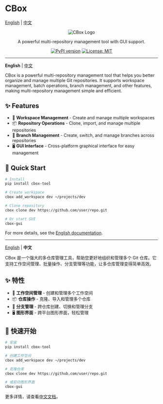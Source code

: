 # CBox

[English](docs/README_en.md) | [中文](docs/README_zh.md)

<div align="center">

![CBox Logo](docs/images/logo.png)

A powerful multi-repository management tool with GUI support.

[![PyPI version](https://badge.fury.io/py/cbox-tool.svg)](https://badge.fury.io/py/cbox-tool)
[![License: MIT](https://img.shields.io/badge/License-MIT-yellow.svg)](https://opensource.org/licenses/MIT)

</div>

---

**English** | [中文](docs/README_zh.md)

CBox is a powerful multi-repository management tool that helps you better organize and manage multiple Git repositories. It supports workspace management, batch operations, branch management, and other features, making multi-repository management simple and efficient.

## ✨ Features

- 🏢 **Workspace Management** - Create and manage multiple workspaces
- 📦 **Repository Operations** - Clone, import, and manage multiple repositories
- 🌲 **Branch Management** - Create, switch, and manage branches across repositories
- 🖥️ **GUI Interface** - Cross-platform graphical interface for easy management

## 🚀 Quick Start

```bash
# Install
pip install cbox-tool

# Create workspace
cbox add_workspace dev ~/projects/dev

# Clone repository
cbox clone dev https://github.com/user/repo.git

# Or start GUI
cbox-gui
```

For more details, see the [English documentation](docs/README_en.md).

---

[English](docs/README_en.md) | **中文**

CBox 是一个强大的多仓库管理工具，帮助您更好地组织和管理多个 Git 仓库。它支持工作空间管理、批量操作、分支管理等功能，让多仓库管理变得简单高效。

## ✨ 特性

- 🏢 **工作空间管理** - 创建和管理多个工作空间
- 📦 **仓库操作** - 克隆、导入和管理多个仓库
- 🌲 **分支管理** - 跨仓库创建、切换和管理分支
- 🖥️ **图形界面** - 跨平台图形界面，轻松管理

## 🚀 快速开始

```bash
# 安装
pip install cbox-tool

# 创建工作空间
cbox add_workspace dev ~/projects/dev

# 克隆仓库
cbox clone dev https://github.com/user/repo.git

# 或启动图形界面
cbox-gui
```

更多详情，请查看[中文文档](docs/README_zh.md)。
